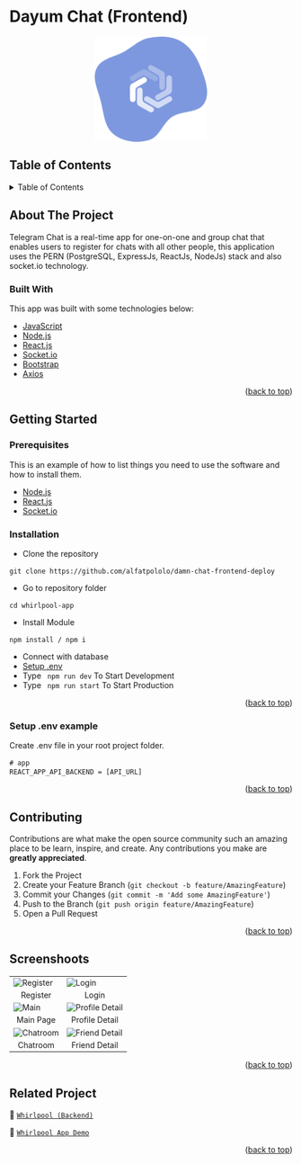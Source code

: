 # Dayum Chat (Frontend)

<!-- Logo -->
<div align="center">
<img src="./documentation/logo.svg" align="center" width="200" height="auto" />
</div>

<!-- Table of Contents -->
## Table of Contents

<details>
  <summary>Table of Contents</summary>
  <ol>
    <li>
      <a href="#about-the-project">About The Project</a>
      <ul>
        <li><a href="#built-with">Built With</a></li>
      </ul>
    </li>
    <li>
      <a href="#getting-started">Getting Started</a>
      <ul>
        <li><a href="#prerequisites">Prerequisites</a></li>
        <li><a href="#requirements">Requirements</a></li>
        <li><a href="#installation">Installation</a></li>
        <li><a href="#setup-env-example">Setup .env example</a></li>
      </ul>
    </li>
    <li><a href="#contributing">Contributing</a></li>
    <li><a href="#screenshoots">Screenshoots</a></li>
    <li><a href="#related-project">Related Projects</a></li>
  </ol>
</details>

<!-- About The Project -->
## About The Project
Telegram Chat is a real-time app for one-on-one and group chat that enables users to register for chats with all other people, this application uses the PERN (PostgreSQL, ExpressJs, ReactJs, NodeJs) stack and also socket.io technology.

### Built With
This app was built with some technologies below:
- [JavaScript](https://www.javascript.com/)
- [Node.js](https://nodejs.org/en/)
- [React.js](https://reactjs.org/)
- [Socket.io](https://socket.io/)
- [Bootstrap](https://getbootstrap.com/)
- [Axios](https://axios-http.com/)

<p align="right">(<a href="#top">back to top</a>)</p>

<!-- Getting Started -->
## Getting Started

### Prerequisites

This is an example of how to list things you need to use the software and how to install them.

* [Node.js](https://nodejs.org/en/download/)
* [React.js](https://reactjs.org/docs/create-a-new-react-app.html)
* [Socket.io](https://socket.io/docs/v4/client-api/)

### Installation

- Clone the repository
```
git clone https://github.com/alfatpololo/damn-chat-frontend-deploy
```
- Go to repository folder
```
cd whirlpool-app
```
- Install Module
```
npm install / npm i
```
- Connect with database
- <a href="#setup-env-example">Setup .env</a>
- Type ` npm run dev` To Start Development
- Type ` npm run start` To Start Production

<p align="right">(<a href="#top">back to top</a>)</p>

### Setup .env example

Create .env file in your root project folder.

```env
# app
REACT_APP_API_BACKEND = [API_URL]
```

<p align="right">(<a href="#top">back to top</a>)</p>

<!-- Contributing -->
## Contributing

Contributions are what make the open source community such an amazing place to be learn, inspire, and create. Any contributions you make are **greatly appreciated**.

1. Fork the Project
2. Create your Feature Branch (`git checkout -b feature/AmazingFeature`)
3. Commit your Changes (`git commit -m 'Add some AmazingFeature'`)
4. Push to the Branch (`git push origin feature/AmazingFeature`)
5. Open a Pull Request

<p align="right">(<a href="#top">back to top</a>)</p>

<!-- Screenshoots -->
## Screenshoots
<p align="center" display=flex>
<table>
  <tr>
    <td><image src="./documentation/register.jpeg" alt="Register" width=100%></td>
    <td><image src="./documentation/login.jpeg" alt="Login" width=100%/></td>
  </tr>
   <tr>
    <td align="center">Register</td>
    <td align="center">Login</td>
  </tr>
  
  <tr>
    <td><image src="./documentation/main.jpeg" alt="Main" width=100% ></td>
    <td><image src="./documentation/profile-detail.jpeg" alt="Profile Detail" width=100%/></td>
  </tr>
  <tr>
    <td align="center">Main Page</td>
    <td align="center">Profile Detail</td>
  </tr>

  <tr>
    <td><image src="./documentation/chat-room.jpeg" alt="Chatroom" width=100%></td>
    <td><image src="./documentation/friend-detail.jpeg" alt="Friend Detail" width=100%></td>
  </tr>
  <tr>
      <td align="center">Chatroom</td>
      <td align="center">Friend Detail</td>
  </tr>
</table>

<p align="right">(<a href="#top">back to top</a>)</p>

<!-- Related Projects -->
## Related Project
:rocket: [`Whirlpool (Backend)`](https://github.com/alfatpololo/damn-chat-backend-deploy)

:rocket: [`Whirlpool App Demo`](https://damn-chat-frontend-deploy.vercel.app/)

<p align="right">(<a href="#top">back to top</a>)</p>

